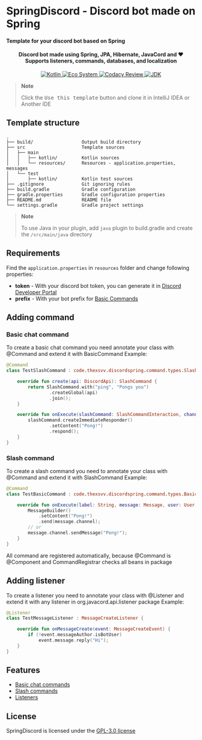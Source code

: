 # SpringDiscord - Discord bot made on Spring
#### Template for your discord bot based on Spring
<h4 align="center">
    Discord bot made using Spring, JPA, Hibernate, JavaCord and ♥
    <br>
    Supports listeners, commands, databases, and localization
</h4>

<div align="center">
    <a href="https://kotlinlang.org">
        <img alt="Kotlin" src="https://img.shields.io/badge/Language-Kotlin-7f52ff">
    </a>
    <a href="https://spring.io">
        <img alt="Eco System" src="https://img.shields.io/badge/Eco_System-Spring-green?logo=spring">
    </a>
    <a href="https://app.codacy.com/gh/TheXSVV/SpringDiscord/dashboard?utm_source=gh&utm_medium=referral&utm_content=&utm_campaign=Badge_grade">
        <img alt="Codacy Review" src="https://app.codacy.com/project/badge/Grade/6e9e4f765d92440ba04345e75855f4c9">
    </a>
    <a href="https://github.com/adoptium/temurin17-binaries/releases/tag/jdk-17.0.8%2B7">
        <img alt="JDK" src="https://img.shields.io/badge/JDK-Temurin_17-orange">
    </a>
</div>

> **Note**
> 
> Click the <kbd>Use this template</kbd> button and clone it in IntelliJ IDEA or Another IDE

## Template structure
```
.
├── build/                  Output build directory
├── src                     Template sources
│   ├── main
│   │   ├── kotlin/         Kotlin sources
│   │   └── resources/      Resources - application.properties, messages
│   └── test
│       ├── kotlin/         Kotlin test sources
├── .gitignore              Git ignoring rules
├── build.gradle            Gradle configuration
├── gradle.properties       Gradle configuration properties
├── README.md               README file
└── settings.gradle         Gradle project settings
```

> **Note**
> 
> To use Java in your plugin, add `java` plugin to build.gradle and create the `/src/main/java` directory

## Requirements
Find the `application.properties` in `resources` folder and change following properties:
* **token** - With your discord bot token, you can generate it in [Discord Developer Portal](https://discord.com/developers/applications)
* **prefix** - With your bot prefix for [Basic Commands](https://github.com/TheXSVV/SpringDiscord/tree/master#basic-chat-command)

## Adding command
### Basic chat command
To create a basic chat command you need annotate your class with @Command and extend it with BasicCommand
Example:
```kotlin
@Command
class TestSlashCommand : code.thexsvv.discordspring.command.types.SlashCommand() {

    override fun create(api: DiscordApi): SlashCommand {
        return SlashCommand.with("ping", "Pongs you")
                .createGlobal(api)
                .join();
    }

    override fun onExecute(slashCommand: SlashCommandInteraction, channel: TextChannel, user: User) {
        slashCommand.createImmediateResponder()
                .setContent("Pong!")
                .respond();
    }
}
```

### Slash command
To create a slash command you need to annotate your class with @Command and extend it with SlashCommand
Example:
```kotlin
@Command
class TestBasicCommand : code.thexsvv.discordspring.command.types.BasicCommand("ping") {

    override fun onExecute(label: String, message: Message, user: User, args: Array<String>) {
        MessageBuilder()
            .setContent("Pong!")
            .send(message.channel);
        // or
        message.channel.sendMessage("Pong!");
    }
}
```

All command are registered automatically, because @Command is @Component and CommandRegistrar checks all beans in package


## Adding listener
To create a listener you need to annotate your class with @Listener and extend it with any listener in org.javacord.api.listener package
Example:
```kotlin
@Listener
class TestMessageListener : MessageCreateListener {

    override fun onMessageCreate(event: MessageCreateEvent) {
        if (!event.messageAuthor.isBotUser)
            event.message.reply("Hi");
    }
}
```

## Features
* [Basic chat commands](https://github.com/TheXSVV/SpringDiscord/tree/master#basic-chat-command)
* [Slash commands](https://github.com/TheXSVV/SpringDiscord/tree/master#slash-command)
* [Listeners](https://github.com/TheXSVV/SpringDiscord/tree/master#adding-listener)

## License
SpringDiscord is licensed under the [GPL-3.0 license](https://github.com/TheXSVV/SpringDiscord/blob/master/LICENSE)
